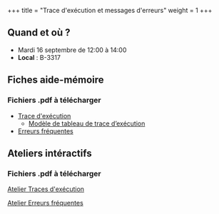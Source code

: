 +++
title = "Trace d'exécution et messages d'erreurs"
weight = 1
+++

## Quand et où ?

* Mardi 16 septembre de 12:00 à 14:00
* **Local** : B-3317

## Fiches aide-mémoire

### Fichiers .pdf à télécharger

* [Trace d'exécution](./Fiche_TracesExecution.pdf)  
	* [Modèle de tableau de trace d’exécution](./modele_trace_execution.pdf)  
* [Erreurs fréquentes](./Fiche_ErreursFrequentes.pdf)


## Ateliers intéractifs

### Fichiers .pdf à télécharger

[Atelier Traces d'exécution](./atelier_trace.pdf)

[Atelier Erreurs fréquentes](./atelier_erreurs.pdf)



